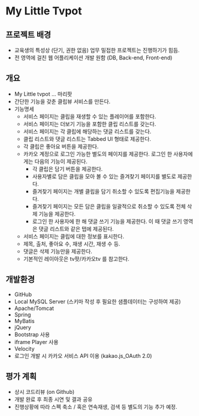 # My Little Tvpot


## 프로젝트 배경
* 교육생의 특성상 (단기, 권한 없음) 업무 밀접한 프로젝트는 진행하기가 힘듬.
* 전 영역에 걸친 웹 어플리케이션 개발 원함 (DB, Back-end, Front-end)

## 개요
* My Little tvpot ... 마리팟
* 간단한 기능을 갖춘 클립뷰 서비스를 만든다.
* 기능명세
  * 서비스 페이지는 클립을 재생할 수 있는 플레이어를 포함한다.
  * 서비스 페이지는 더보기 기능을 포함한 클립 리스트를 갖는다.
  * 서비스 페이지는 각 클립에 해당하는 댓글 리스트를 갖는다.
  * 클립 리스트와 댓글 리스트는 Tabbed UI 형태로 제공한다. 
  * 각 클립은 좋아요 버튼을 제공한다.
  * 카카오 계정으로 로그인 가능한 별도의 페이지를 제공한다. 로그인 한 사용자에게는 다음의 기능이 제공된다.
    * 각 클립은 담기 버튼을 제공한다.
    * 사용자별로 담은 클립을 모아 볼 수 있는 즐겨찾기 페이지를 별도로 제공한다.
    * 즐겨찾기 페이지는 개별 클립을 담기 취소할 수 있도록 편집기능을 제공한다.
    * 즐겨찾기 페이지는 모든 담은 클립을 일괄적으로 취소할 수 있도록 전체 삭제 기능을 제공한다.
    * 로그인 한 사용자에 한 해 댓글 쓰기 기능을 제공한다. 이 때 댓글 쓰기 영역은 댓글 리스트와 같은 탭에 제공된다.
  * 서비스 페이지는 클립에 대한 정보를 표시한다. 
  * 제목, 출처, 좋아요 수, 재생 시간, 재생 수 등.
  * 댓글은 삭제 기능만을 제공한다.
  * 기본적인 레이아웃은 tv팟/카카오tv 를 참고한다.

## 개발환경
* GitHub
* Local MySQL Server (스키마 작성 후 필요한 샘플데이터는 구성하여 제공)
* Apache/Tomcat
* Spring
* MyBatis
* jQuery 
* Bootstrap 사용
* iframe Player 사용
* Velocity
* 로그인 개발 시 카카오 서비스 API 이용 (kakao.js_OAuth 2.0)

## 평가 계획
* 상시 코드리뷰 (on Github)
* 개발 완료 후 최종 시연 및 결과 공유 
* 진행상황에 따라 스펙 축소 / 혹은 연속재생, 검색 등 별도의 기능 추가 예정. 
